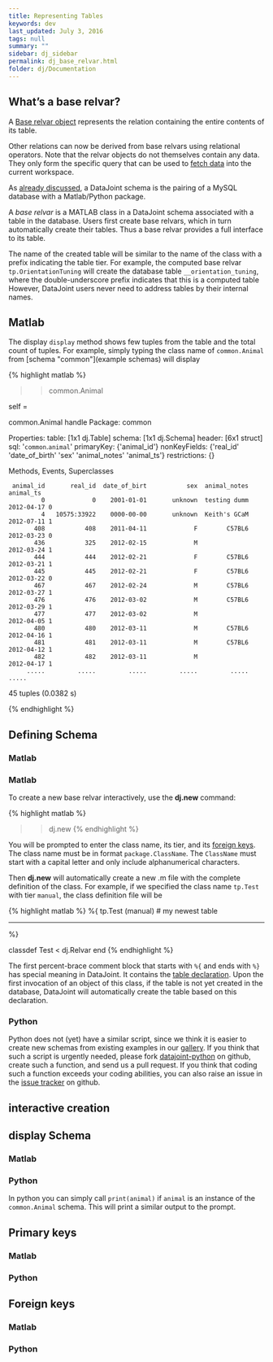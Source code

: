 ```yaml
---
title: Representing Tables
keywords: dev
last_updated: July 3, 2016
tags: null
summary: ""
sidebar: dj_sidebar
permalink: dj_base_relvar.html
folder: dj/Documentation
---
```


## What’s a base relvar?
A [Base relvar object](/2015/05/05/baserelvars/) represents the relation containing the entire contents of its table.

Other relations can now be derived from base relvars using relational operators. Note that the relvar objects do not themselves contain any data. They only form the specific query that can be  used to [fetch data](/2015/05/05/fetchingdata/) into the current workspace.


As [already discussed](/gettingstarted/), a DataJoint schema is the pairing of a MySQL database with a Matlab/Python package.  

A _base relvar_ is a MATLAB class in a DataJoint schema associated with a table in the database. Users first create base relvars, which in turn automatically create their tables. Thus a base relvar provides a full interface to its table.

The name of the created table will be similar to the name of the class with a prefix indicating the table tier. For example, the computed base relvar `tp.OrientationTuning` will create the database table `__orientation_tuning`, where the double-underscore prefix indicates that this is a computed table However, DataJoint users never need to address tables by their internal names.


## Matlab

The display `display` method shows few tuples from the table and the total count of tuples.  For example, simply typing the class name of `common.Animal` from [schema "common"](example schemas) will display

{% highlight matlab %}
>> common.Animal

self =

  common.Animal handle
  Package: common

  Properties:
           table: [1x1 dj.Table]
          schema: [1x1 dj.Schema]
          header: [6x1 struct]
             sql: '`common`.`animal`'
      primaryKey: {'animal_id'}
    nonKeyFields: {'real_id'  'date_of_birth'  'sex'  'animal_notes'  'animal_ts'}
    restrictions: {}

  Methods, Events, Superclasses


     animal_id       real_id  date_of_birt           sex  animal_notes     animal_ts
             0             0    2001-01-01       unknown  testing dumm  2012-04-17 0
             4   10575:33922    0000-00-00       unknown  Keith's GCaM  2012-07-11 1
           408           408    2011-04-11             F        C57BL6  2012-03-23 0
           436           325    2012-02-15             M                2012-03-24 1
           444           444    2012-02-21             F        C57BL6  2012-03-21 1
           445           445    2012-02-21             F        C57BL6  2012-03-22 0
           467           467    2012-02-24             M        C57BL6  2012-03-27 1
           476           476    2012-03-02             M        C57BL6  2012-03-29 1
           477           477    2012-03-02             M                2012-04-05 1
           480           480    2012-03-11             M        C57BL6  2012-04-16 1
           481           481    2012-03-11             M        C57BL6  2012-04-12 1
           482           482    2012-03-11             M                2012-04-17 1
         .....         .....         .....         .....         .....         .....
45 tuples (0.0382 s)

{% endhighlight %}




## Defining Schema
### Matlab
### Matlab

To create a new base relvar interactively, use the **dj.new** command:

{% highlight matlab %}
>> dj.new
{% endhighlight %}

You will be prompted to enter the class name, its tier, and its [foreign keys](/2015/05/05/foreignkeys/). The class name must be in format `package.ClassName`. The `ClassName` must start with a capital letter and only include alphanumerical characters.

Then **dj.new** will automatically create a new .m file with the complete definition of the class. For example, if we specified the class name `tp.Test` with tier `manual`, the class definition file will be

{% highlight matlab %}
%{
tp.Test (manual) # my newest table

-----

%}

classdef Test < dj.Relvar
end
{% endhighlight %}


The first percent-brace comment block that starts with `%{` and ends with `%}` has special meaning in DataJoint. It contains the [table declaration](/2015/05/05/tabledeclaration/).  Upon the first invocation of an object of this class, if the table is not yet created in the database, DataJoint will automatically create the table based on this declaration.
### Python

Python does not (yet) have a similar script, since we think it is easier to create new schemas from existing examples in our [gallery](/gallery/). If you think that such a script is urgently needed, please fork [datajoint-python](https://github.com/datajoint/datajoint-python) on github, create such a function, and send us a pull request. If you think that coding such a function exceeds your coding abilities, you can also raise an issue in the [issue tracker](https://github.com/datajoint/datajoint-python/issues) on github.
## interactive creation


## display Schema
### Matlab

### Python
In python you can simply call `print(animal)` if `animal` is an instance of the `common.Animal` schema. This will print a similar output to the prompt.


## Primary keys

### Matlab

### Python



## Foreign keys

### Matlab

### Python
